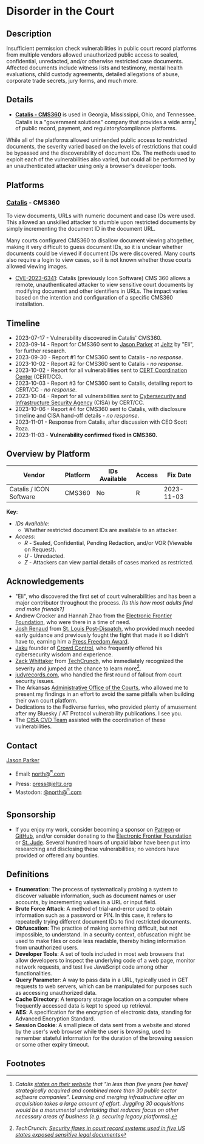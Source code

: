 # Disorder in the Court

## Description

Insufficient permission check vulnerabilities in public court record platforms from multiple vendors allowed unauthorized public access to sealed, confidential, unredacted, and/or otherwise restricted case documents. Affected documents include witness lists and testimony, mental health evaluations, child custody agreements, detailed allegations of abuse, corporate trade secrets, jury forms, and much more.

## Details

- **[Catalis - CMS360](#catalis--cms360)** is used in Georgia, Mississippi, Ohio, and Tennessee. Catalis is a "government solutions" company that provides a wide array[^1] of public record, payment, and regulatory/compliance platforms.

While all of the platforms allowed unintended public access to restricted documents, the severity varied based on the levels of restrictions that could be bypassed and the discoverability of document IDs. The methods used to exploit each of the vulnerabilities also varied, but could all be performed by an unauthenticated attacker using only a browser's developer tools.

## Platforms

### [Catalis](https://catalisgov.com/) - CMS360

To view documents, URLs with numeric document and case IDs were used. This allowed an unskilled attacker to stumble upon restricted documents by simply incrementing the document ID in the document URL.

Many courts configured CMS360 to disallow document viewing altogether, making it very difficult to guess document IDs, so it is unclear whether documents could be viewed if document IDs were discovered. Many courts also require a login to view cases, so it is not known whether those courts allowed viewing images.

- [CVE-2023-6341](https://nvd.nist.gov/vuln/detail/CVE-2023-6341): Catalis (previously Icon Software) CMS 360 allows a remote, unauthenticated attacker to view sensitive court documents by modifying document and other identifiers in URLs. The impact varies based on the intention and configuration of a specific CMS360 installation.

## Timeline

- 2023-07-17 - Vulnerability discovered in Catalis' CMS360.
- 2023-09-14 - Report for CMS360 sent to [Jason Parker](https://ꩰ.com/@north) at [Jeltz](https://jeltz.org) by "Eli", for further research.
- 2023-09-30 - Report #1 for CMS360 sent to Catalis - _no response_.
- 2023-10-02 - Report #2 for CMS360 sent to Catalis - _no response_.
- 2023-10-02 - Report for all vulnerabilities sent to [CERT Coordination Center](https://www.kb.cert.org/vuls/) (CERT/CC).
- 2023-10-03 - Report #3 for CMS360 sent to Catalis, detailing report to CERT/CC - _no response_.
- 2023-10-04 - Report for all vulnerabilities sent to [Cybersecurity and Infrastructure Security Agency](https://cisa.gov) (CISA) by CERT/CC.
- 2023-10-06 - Report #4 for CMS360 sent to Catalis, with disclosure timeline and CISA hand-off details - _no response_.
- 2023-11-01 - Response from Catalis, after discussion with CEO Scott Roza.
- 2023-11-03 - **Vulnerability confirmed fixed in CMS360.**

## Overview by Platform

| Vendor                  | Platform | IDs Available | Access | Fix Date   |
| ----------------------- | -------- | ------------- | ------ | ---------- |
| Catalis / ICON Software | CMS360   | No            | R      | 2023-11-03 |

**Key**:

- _IDs Available_:
  - Whether restricted document IDs are available to an attacker.
- _Access_:
  - _R_ - Sealed, Confidential, Pending Redaction, and/or VOR (Viewable on Request).
  - _U_ - Unredacted.
  - _Z_ - Attackers can view partial details of cases marked as restricted.

## Acknowledgements

- "Eli", who discovered the first set of court vulnerabilities and has been a major contributor throughout the process. _[Is this how most adults find and make friends?]_
- Andrew Crocker and Hannah Zhao from the [Electronic Frontier Foundation](https://eff.org), who were there in a time of need.
- [Josh Renaud](https://www.joshrenaud.com/) from [St. Louis Post-Dispatch](https://www.stltoday.com/), who provided much needed early guidance and previously fought the fight that made it so I didn't have to, earning him a [Press Freedom Award](https://www.youtube.com/watch?v=DhflQv1rJ1A).
- [Jaku](https://twitter.com/Jaku) founder of [Crowd Control](https://crowdcontrol.live/), who frequently offered his cybersecurity wisdom and experience.
- [Zack Whittaker](https://techcrunch.com/author/zack-whittaker/) from [TechCrunch](https://techcrunch.com), who immediately recognized the severity and jumped at the chance to learn more[^3].
- [judyrecords.com](https://judyrecords.com), who handled the first round of fallout from court security issues.
- The Arkansas [Administrative Office of the Courts](https://arcourts.gov/), who allowed me to present my findings in an effort to avoid the same pitfalls when building their own court platform.
- Dedications to the Fediverse furries, who provided plenty of amusement after my Bluesky / AT Protocol vulnerability publications. I see you.
- The [CISA CVD Team](https://www.cisa.gov/coordinated-vulnerability-disclosure-process) assisted with the coordination of these vulnerabilities.

## Contact

[Jason Parker](https://linktr.ee/northantara)

- Email: [north@ꩰ.com](mailto:north@ꩰ.com)
- Press: [press@jeltz.org](mailto:press@jeltz.org)
- Mastodon: [@north@ꩰ.com](https://ꩰ.com/@north)

## Sponsorship

- If you enjoy my work, consider becoming a sponsor on [Patreon](https://patreon.com/northantara) or [GitHub](https://github.com/sponsors/qwell/), and/or consider donating to the [Electronic Frontier Foundation](https://eff.org/donate) or [St. Jude](https://www.stjude.org/donate). Several hundred hours of unpaid labor have been put into researching and disclosing these vulnerabilities; no vendors have provided or offered any bounties.

## Definitions

- **Enumeration**: The process of systematically probing a system to discover valuable information, such as document names or user accounts, by incrementing values in a URL or input field.
- **Brute Force Attack**: A method of trial-and-error used to obtain information such as a password or PIN. In this case, it refers to repeatedly trying different document IDs to find restricted documents.
- **Obfuscation**: The practice of making something difficult, but not impossible, to understand. In a security context, obfuscation might be used to make files or code less readable, thereby hiding information from unauthorized users.
- **Developer Tools**: A set of tools included in most web browsers that allow developers to inspect the underlying code of a web page, monitor network requests, and test live JavaScript code among other functionalities.
- **Query Parameter**: A way to pass data in a URL, typically used in GET requests to web servers, which can be manipulated for purposes such as accessing unauthorized data.
- **Cache Directory**: A temporary storage location on a computer where frequently accessed data is kept to speed up retrieval.
- **AES**: A specification for the encryption of electronic data, standing for Advanced Encryption Standard.
- **Session Cookie**: A small piece of data sent from a website and stored by the user's web browser while the user is browsing, used to remember stateful information for the duration of the browsing session or some other expiry timeout.

## Footnotes

[^1]: _Catalis [states on their website](https://web.archive.org/web/20231005221308/https://catalisgov.com/our-story/) that "in less than five years [we have] strategically acquired and combined more than 30 public sector software companies". Learning and merging infrastructure after an acquisition takes a large amount of effort. Juggling 30 acquisitions would be a monumental undertaking that reduces focus on other necessary areas of business (e.g. securing legacy platforms)._
[^3]: _TechCrunch: [Security flaws in court record systems used in five US states exposed sensitive legal documents](https://techcrunch.com/2023/11/30/us-court-records-systems-vulnerabilities-exposed-sealed-documents/)_
